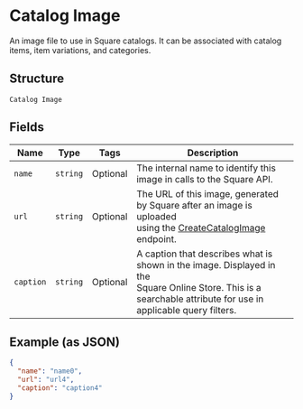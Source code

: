 
# Catalog Image

An image file to use in Square catalogs. It can be associated with catalog
items, item variations, and categories.

## Structure

`Catalog Image`

## Fields

| Name | Type | Tags | Description |
|  --- | --- | --- | --- |
| `name` | `string` | Optional | The internal name to identify this image in calls to the Square API. |
| `url` | `string` | Optional | The URL of this image, generated by Square after an image is uploaded<br>using the [CreateCatalogImage](#endpoint-Catalog-CreateCatalogImage) endpoint. |
| `caption` | `string` | Optional | A caption that describes what is shown in the image. Displayed in the<br>Square Online Store. This is a searchable attribute for use in applicable query filters. |

## Example (as JSON)

```json
{
  "name": "name0",
  "url": "url4",
  "caption": "caption4"
}
```

